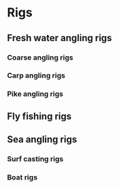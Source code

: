 # Rigs

## Fresh water angling rigs

### Coarse angling rigs

### Carp angling rigs

### Pike angling rigs

## Fly fishing rigs

## Sea angling rigs

### Surf casting rigs

### Boat rigs
